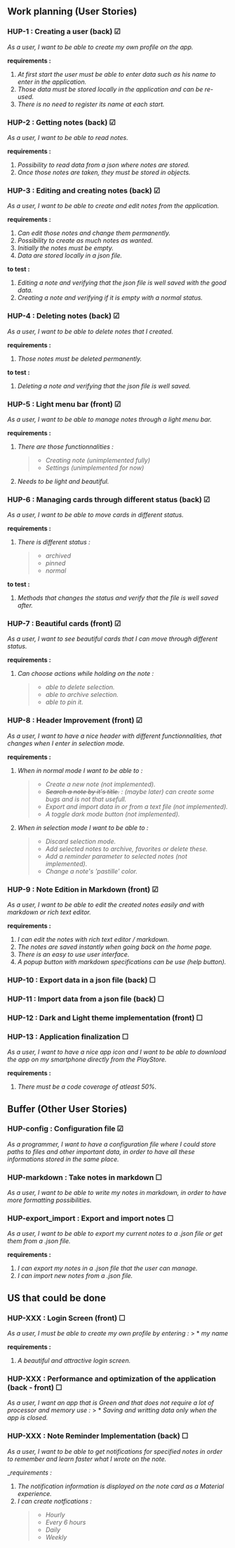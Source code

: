 ## Work planning (User Stories)
### HUP-1 : Creating a user (back) &#9745;
_As a user, I want to be able to create my own profile on the app._

__requirements :__ 
1. _At first start the user must be able to enter data such as his name to enter in the application._
2. _Those data must be stored locally in the application and can be re-used._
3. _There is no need to register its name at each start._

### HUP-2 : Getting notes (back) &#9745;
_As a user, I want to be able to read notes._

__requirements :__ 
1. _Possibility to read data from a json where notes are stored._
2. _Once those notes are taken, they must be stored in objects._

### HUP-3 : Editing and creating notes (back) &#9745;
_As a user, I want to be able to create and edit notes from the application._

__requirements :__
1. _Can edit those notes and change them permanently._
2. _Possibility to create as much notes as wanted._
3. _Initially the notes must be empty._
4. _Data are stored locally in a json file._

__to test :__
1. _Editing a note and verifying that the json file is well saved with the good data._
2. _Creating a note and verifying if it is empty with a normal status._

### HUP-4 : Deleting notes (back) &#9745;
_As a user, I want to be able to delete notes that I created._

__requirements :__
1. _Those notes must be deleted permanently._

__to test :__
1. _Deleting a note and verifying that the json file is well saved._

### HUP-5 : Light menu bar (front) &#9745;
_As a user, I want to be able to manage notes through a light menu bar._

__requirements :__
1. _There are those functionnalities :_
    > * _Creating note (unimplemented fully)_
    > * _Settings (unimplemented for now)_
2. _Needs to be light and beautiful._

### HUP-6 : Managing cards through different status (back) &#9745;
_As a user, I want to be able to move cards in different status._

__requirements :__
1. _There is different status :_
    > * _archived_
    > * _pinned_
    > * _normal_

__to test :__
1. _Methods that changes the status and verify that the file is well saved after._

### HUP-7 : Beautiful cards (front) &#9745;
_As a user, I want to see beautiful cards that I can move through different status._

__requirements :__
1. _Can choose actions while holding on the note :_
    > * _able to delete selection._
    > * _able to archive selection._
    > * _able to pin it._

### HUP-8 : Header Improvement (front) &#9745;
_As a user, I want to have a nice header with different functionnalities, that changes when I enter in selection mode._

__requirements :__
1. _When in normal mode I want to be able to :_
    > * _Create a new note (not implemented)._
    > * _~~Search a note by it's title.~~ : (maybe later) can create some bugs and is not that usefull._
    > * _Export and import data in or from a text file (not implemented)._
    > * _A toggle dark mode button (not implemented)._
2. _When in selection mode I want to be able to :_
    > * _Discard selection mode._
    > * _Add selected notes to archive, favorites or delete these._
    > * _Add a reminder parameter to selected notes (not implemented)._
    > * _Change a note's 'pastille' color._

### HUP-9 : Note Edition in Markdown (front) &#9745;
_As a user, I want to be able to edit the created notes easily and with markdown or rich text editor._

__requirements :__
1. _I can edit the notes with rich text editor / markdown._
2. _The notes are saved instantly when going back on the home page._
3. _There is an easy to use user interface._
4. _A popup button with markdown specifications can be use (help button)._

### HUP-10 : Export data in a json file (back) &#9744;

### HUP-11 : Import data from a json file (back) &#9744;

### HUP-12 : Dark and Light theme implementation (front) &#9744;

### HUP-13 : Application finalization &#9744;
_As a user, I want to have a nice app icon and I want to be able to download the app on my smartphone directly from the PlayStore._

__requirements :__
1. _There must be a code coverage of atleast 50%._

## Buffer (Other User Stories)
### HUP-config : Configuration file &#9745;
_As a programmer, I want to have a configuration file where I could store paths to files and other important data, in order to have all these informations stored in the same place._

### HUP-markdown : Take notes in markdown &#9744;
_As a user, I want to be able to write my notes in markdown, in order to have more formatting possibilities._

### HUP-export_import : Export and import notes &#9744;
_As a user, I want to be able to export my current notes to a .json file or get them from a .json file._

__requirements :__
1. _I can export my notes in a .json file that the user can manage._
1. _I can import new notes from a .json file._

## US that could be done
### HUP-XXX : Login Screen (front) &#9744;
_As a user, I must be able to create my own profile by entering :_
    > * _my name_

__requirements :__
1. _A beautiful and attractive login screen._

### HUP-XXX : Performance and optimization of the application (back - front) &#9744;
_As a user, I want an app that is Green and that does not require a lot of processor and memory use :_
    > * _Saving and writting data only when the app is closed._

### HUP-XXX : Note Reminder Implementation (back) &#9744;
_As a user, I want to be able to get notifications for specified notes in order to remember and learn faster what I wrote on the note._

__requirements :_
1. _The notification information is displayed on the note card as a Material experience._
2. _I can create notfications :_
    > * _Hourly_
    > * _Every 6 hours_
    > * _Daily_
    > * _Weekly_
